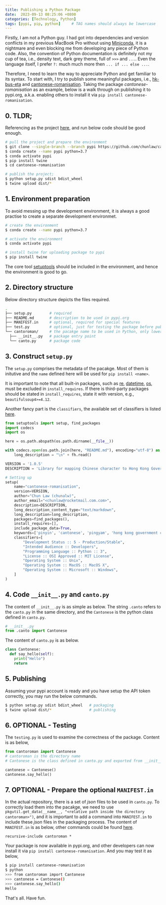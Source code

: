 ```yaml
---
title: Publishing a Python Package
date:  2023-09-13 08:25:06 +0800
categories: [Technology, Python]
tags: [pypi, pip, python]     # TAG names should always be lowercase
---
```


Firstly, I am not a Python guy. I had got into dependencies and version conflicts in my previous MacBook Pro without using [Miniconda](https://docs.conda.io/projects/miniconda/en/latest/), it is a nightmare and even blocking me from developing any piece of Python code. Also, the convention of Python documentation is definitely not my cup of tea, i.e., density text, dark grey theme, full of `>>>` and `...`. Even the language itself, I prefer `?:` much much more then `... if ... else ...`.

Therefore, I need to learn the way to appreciate Python and get familiar to its syntax. To start with, I try to publish some meaningful packages, i.e., [hk-bus-eta](https://pypi.org/project/hk-bus-crawling) and [cantonese-romanisation](https://pypi.org/project/cantonese-romanisation/). Taking the package _cantonese-romanisation_ as an example, below is a walk through on publishing it to pypi.org, a.k.a. enabling others to install it via `pip install cantonese-romanisation`. 

## 0. TLDR;

Referencing as the project [here](https://github.com/chunlaw/cantonese-romanisation/tree/pypi), and run below code should be good enough.

```sh
# pull the project and prepare the environment
$ git clone --single-branch --branch pypi https://github.com/chunlaw/cantonese-romanisation
$ conda create --name pypi python=3.7
$ conda activate pypi
$ pip install twine
$ cd cantonese-romanisation

# publish the project;
$ python setup.py sdist bdist_wheel
$ twine upload dist/*
```

## 1. Environment preparation
To avoid messing up the development environment, it is always a good practise to create a separate development environmet.

```sh
# create the environment
$ conda create --name pypi python=3.7

# activate the environment
$ conda activate pypi

# install twine for uploading package to pypi
$ pip install twine
```

The core tool [setuptools](https://pypi.org/project/setuptools/) should be included in the environment, and hence the environment is good to go.

## 2. Directory structure

Below directory structure depicts the files required.

```sh
.
├── setup.py        # required
├── README.md       # description to be used in pypi.org
├── MANIFEST.in     # optional, required for special features
├── test.py         # optional, just for testing the package before publish
└── cantoroman/     # the pacakge name to be used in Python, only lower case and underscroe are valid
  ├── __init__.py   # package entry point
  └── canto.py      # package code
```

## 3. Construct `setup.py`

The `setup.py` comprises the metadata of the pacakge. Most of them is initutive and the `name` defined here will be used for `pip install <name>`.

It is important to note that all built-in packages, such as [re](https://docs.python.org/3/library/re.html), [datetime](https://docs.python.org/3/library/datetime.html), [os](https://docs.python.org/3/library/os.html), must be excluded in `install_requires`. If there is third-party packages should be stated in `install_requires`, state it with version, e.g., `beautifulsoup4>=4.12`.

Another fancy part is the `classifiers`, the available set of classifiers is listed [here](https://pypi.org/classifiers/).

```python
from setuptools import setup, find_packages
import codecs
import os

here = os.path.abspath(os.path.dirname(__file__))

with codecs.open(os.path.join(here, "README.md"), encoding="utf-8") as fh:
    long_description = "\n" + fh.read()

VERSION = '1.0.5'
DESCRIPTION = 'Library for mapping Chinese character to Hong Kong Government Cantonese Romanisation, Pingyam (Yale or LSHK)'

# Setting up
setup(
    name="cantonese-romanisation",
    version=VERSION,
    author="Chun Law (chunalw)",
    author_email="<chunlaw@rocketmail.com.com>",
    description=DESCRIPTION,
    long_description_content_type="text/markdown",
    long_description=long_description,
    packages=find_packages(),
    install_requires=[],
    include_package_data=True,
    keywords=['pinyin', 'cantonese', 'pingyam', 'hong kong government cantonese romanisation', 'romanisation', 'romanization'],
    classifiers=[
        "Development Status :: 5 - Production/Stable",
        "Intended Audience :: Developers",
        "Programming Language :: Python :: 3",
        "License :: OSI Approved :: MIT License",
        "Operating System :: Unix",
        "Operating System :: MacOS :: MacOS X",
        "Operating System :: Microsoft :: Windows",
    ]
)
```

## 4. Code `__init__.py` and `canto.py`

The content of `__init__.py` is as simple as below. The string `.canto` refers to the `canto.py` in the same directory, and the `Cantonese` is the python class defined in `canto.py`.

```python
# __init__.py
from .canto import Cantonese
```

The content of `canto.py` is as below.

```python
class Cantonese:
  def say_hello(self):
    print("Hello")
    return

```

## 5. Publishing

Assuming your pypi account is ready and you have setup the API token correctly, you may run the below commands.

```sh
$ python setup.py sdist bdist_wheel   # packaging
$ twine upload dist/*                 # publishing
```

## 6. OPTIONAL - Testing

The `testing.py` is used to examine the correctness of the package. Content is as below,

```python
from cantoroman import Cantonese  
# cantoroman is the directory name
# Cantonese is the class defined in canto.py and exported from __init__.py

cantonese = Cantonese()
cantonese.say_hello()
```

## 7. OPTIONAL - Prepare the optional `MANIFEST.in`

In the actual repository, there is a set of _json_ files to be used in `canto.py`. To correctly load them into the pacakge, we need to use `pkgutil.get_data(__name__, "<relative path inside the directory cantoroman>")`, and it is important to add a command into `MANIFEST.in` to include these _json_ files in the packaging process. The content of `MANIFEST.in` is as below, other commands could be found [here](https://packaging.python.org/en/latest/guides/using-manifest-in/).

```
recursive-include cantoroman *
```

Your package is now available in pypi.org, and other developers can now install it via `pip install cantonese-romanisation`. And you may test it as below,

```sh
$ pip install cantonese-romanisation
$ python
>>> from cantoroman import Cantonese
>>> cantonese = Cantonese()
>>> cantonese.say_hello()
Hello
```

That's all. Have fun.
